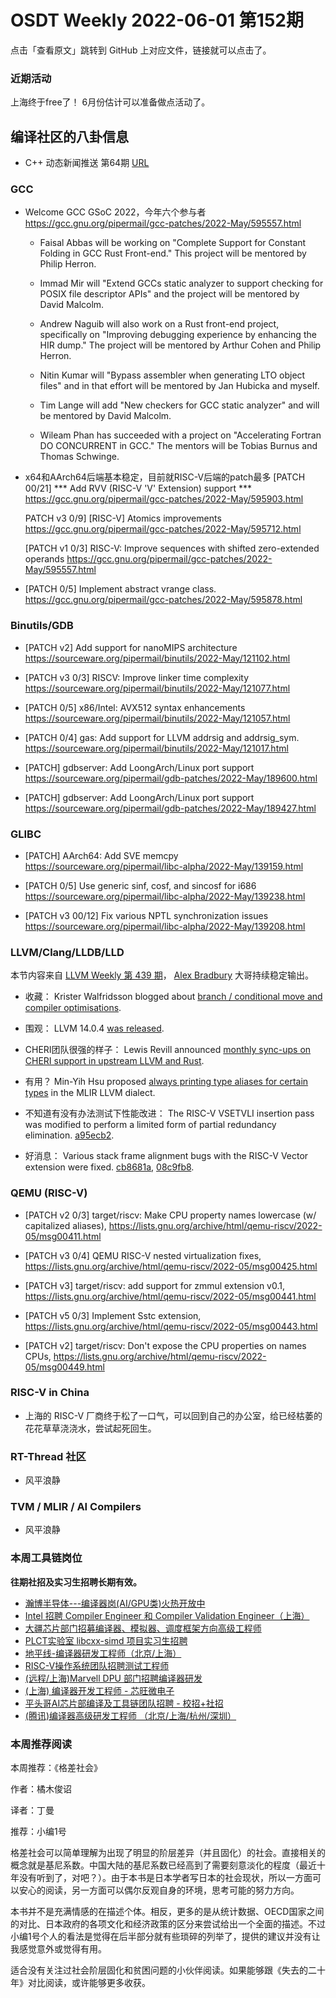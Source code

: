 # OSDT Weekly 2022-06-01 第152期

点击「查看原文」跳转到 GitHub 上对应文件，链接就可以点击了。

### 近期活动

上海终于free了！ 6月份估计可以准备做点活动了。

## 编译社区的八卦信息

- C++ 动态新闻推送 第64期 [URL](https://wanghenshui.github.io/cppweeklynews/posts/064.html)

### GCC

- Welcome GCC GSoC 2022，今年六个参与者
  https://gcc.gnu.org/pipermail/gcc-patches/2022-May/595557.html

  + Faisal Abbas will be working on "Complete Support for Constant
    Folding in GCC Rust Front-end." This project will be mentored by
    Philip Herron.

  + Immad Mir will "Extend GCCs static analyzer to support checking for
    POSIX file descriptor APIs" and the project will be mentored by
    David Malcolm.

  + Andrew Naguib will also work on a Rust front-end project, specifically
    on "Improving debugging experience by enhancing the HIR dump."  The
    project will be mentored by Arthur Cohen and Philip Herron.

  + Nitin Kumar will "Bypass assembler when generating LTO object files"
    and in that effort will be mentored by Jan Hubicka and myself.

  + Tim Lange will add "New checkers for GCC static analyzer" and will
    be mentored by David Malcolm.

  + Wileam Phan has succeeded with a project on "Accelerating Fortran DO
    CONCURRENT in GCC."  The mentors will be Tobias Burnus and Thomas
    Schwinge.

- x64和AArch64后端基本稳定，目前就RISC-V后端的patch最多
  [PATCH 00/21] *** Add RVV (RISC-V 'V' Extension) support ***
  https://gcc.gnu.org/pipermail/gcc-patches/2022-May/595903.html

  PATCH v3 0/9] [RISC-V] Atomics improvements
  https://gcc.gnu.org/pipermail/gcc-patches/2022-May/595712.html

  [PATCH v1 0/3] RISC-V: Improve sequences with shifted zero-extended operands
  https://gcc.gnu.org/pipermail/gcc-patches/2022-May/595557.html

- [PATCH 0/5] Implement abstract vrange class.
  https://gcc.gnu.org/pipermail/gcc-patches/2022-May/595878.html

### Binutils/GDB

- [PATCH v2] Add support for nanoMIPS architecture
  https://sourceware.org/pipermail/binutils/2022-May/121102.html

- [PATCH v3 0/3] RISCV: Improve linker time complexity
  https://sourceware.org/pipermail/binutils/2022-May/121077.html

- [PATCH 0/5] x86/Intel: AVX512 syntax enhancements
  https://sourceware.org/pipermail/binutils/2022-May/121057.html

- [PATCH 0/4] gas: Add support for LLVM addrsig and addrsig_sym.
  https://sourceware.org/pipermail/binutils/2022-May/121017.html

- [PATCH] gdbserver: Add LoongArch/Linux port support
  https://sourceware.org/pipermail/gdb-patches/2022-May/189600.html

- [PATCH] gdbserver: Add LoongArch/Linux port support
  https://sourceware.org/pipermail/gdb-patches/2022-May/189427.html

### GLIBC

- [PATCH] AArch64: Add SVE memcpy
  https://sourceware.org/pipermail/libc-alpha/2022-May/139159.html

- [PATCH 0/5] Use generic sinf, cosf, and sincosf for i686
  https://sourceware.org/pipermail/libc-alpha/2022-May/139238.html

- [PATCH v3 00/12] Fix various NPTL synchronization issues
  https://sourceware.org/pipermail/libc-alpha/2022-May/139208.html

### LLVM/Clang/LLDB/LLD

本节内容来自 [LLVM Weekly 第 439 期](http://llvmweekly.org/issue/439)，
[Alex Bradbury](https://www.linkedin.com/in/alex-bradbury/) 大哥持续稳定输出。

* 收藏： Krister Walfridsson blogged about [branch / conditional move and compiler optimisations](https://kristerw.github.io/2022/05/24/branchless/).

* 围观： LLVM 14.0.4 [was released](https://discourse.llvm.org/t/llvm-14-0-4-release/62751).

* CHERI团队很强的样子： Lewis Revill announced [monthly sync-ups on CHERI support in upstream LLVM and Rust](https://discourse.llvm.org/t/cheri-llvm-rust-public-sync-ups/62815).

* 有用？ Min-Yih Hsu proposed [always printing type aliases for certain types](https://discourse.llvm.org/t/rfc-always-printing-type-aliases-for-certain-types/62756) in the MLIR LLVM dialect.

* 不知道有没有办法测试下性能改进： The RISC-V VSETVLI insertion pass was modified to perform a limited form of partial redundancy elimination.
  [a95ecb2](https://reviews.llvm.org/rGa95ecb20bca8).

* 好消息： Various stack frame alignment bugs with the RISC-V Vector extension were fixed.
  [cb8681a](https://reviews.llvm.org/rGcb8681a2b3ad),
  [08c9fb8](https://reviews.llvm.org/rG08c9fb844710).

### QEMU (RISC-V)

- [PATCH v2 0/3] target/riscv: Make CPU property names lowercase (w/ capitalized aliases),
  https://lists.gnu.org/archive/html/qemu-riscv/2022-05/msg00411.html

- [PATCH v3 0/4] QEMU RISC-V nested virtualization fixes,
  https://lists.gnu.org/archive/html/qemu-riscv/2022-05/msg00425.html

- [PATCH v3] target/riscv: add support for zmmul extension v0.1,
  https://lists.gnu.org/archive/html/qemu-riscv/2022-05/msg00441.html

- [PATCH v5 0/3] Implement Sstc extension,
  https://lists.gnu.org/archive/html/qemu-riscv/2022-05/msg00443.html

- [PATCH v2] target/riscv: Don't expose the CPU properties on names CPUs,
  https://lists.gnu.org/archive/html/qemu-riscv/2022-05/msg00449.html

### RISC-V in China

- 上海的 RISC-V 厂商终于松了一口气，可以回到自己的办公室，给已经枯萎的花花草草浇浇水，尝试起死回生。

### RT-Thread 社区

- 风平浪静

### TVM / MLIR / AI Compilers

- 风平浪静

### 本周工具链岗位

**往期社招及实习生招聘长期有效。**

- [瀚博半导体---编译器岗(AI/GPU类)火热开放中](https://mp.weixin.qq.com/s/8_KjZYa2Il4PglaGyBWk4Q)
- [Intel 招聘 Compiler Engineer 和 Compiler Validation Engineer（上海）](https://mp.weixin.qq.com/s/I3DWxXODNoLRr0kN2xMZLQ)
- [大疆芯片部门招募编译器、模拟器、调度框架方向高级工程师](https://mp.weixin.qq.com/s/Wn5NzAtUTwQNXKRvMVQWLA)
- [PLCT实验室 libcxx-simd 项目实习生招聘](https://mp.weixin.qq.com/s/EIVx5cY74GlodirySY97Qw)
- [地平线-编译器研发工程师（北京/上海）](https://mp.weixin.qq.com/s/MYObl7iWIbyrTz9hCmKWYA)
- [RISC-V操作系统团队招聘测试工程师](https://mp.weixin.qq.com/s/inLFS4pI1F74m_oJ2I7xjQ)
- [(远程/上海)Marvell DPU 部门招聘编译器研发](https://mp.weixin.qq.com/s/B6JjAhF3TZjezD1tjYHDaw)
- [(上海) 编译器开发工程师 - 芯旺微电子](https://mp.weixin.qq.com/s/nqe1-7qffnc0CaejYkpKyw)
- [平头哥AI芯片部编译及工具链团队招聘 - 校招+社招](https://mp.weixin.qq.com/s/kARbXtJotRPCNMrV-yOanA)
- [(腾讯)编译器高级研发工程师 （北京/上海/杭州/深圳）](https://mp.weixin.qq.com/s/DF-2qmHmpKZtJ1djHXM1Ug)

### 本周推荐阅读

本周推荐：《格差社会》

作者：橘木俊诏

译者：丁曼

推荐：小编1号

格差社会可以简单理解为出现了明显的阶层差异（并且固化）的社会。直接相关的概念就是基尼系数。中国大陆的基尼系数已经高到了需要刻意淡化的程度（最近十年没有听到了，对吧？）。由于本书是日本学者写日本的社会现状，所以一方面可以安心的阅读，另一方面可以偶尔反观自身的环境，思考可能的努力方向。

本书并不是充满情感的在描述个体。相反，更多的是从统计数据、OECD国家之间的对比、日本政府的各项文化和经济政策的区分来尝试给出一个全面的描述。不过小编1号个人的看法是觉得在后半部分就有些琐碎的列举了，提供的建议并没有让我感觉意外或觉得有用。

适合没有关注过社会阶层固化和贫困问题的小伙伴阅读。如果能够跟《失去的二十年》对比阅读，或许能够更多收获。
